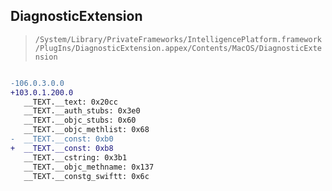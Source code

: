 ## DiagnosticExtension

> `/System/Library/PrivateFrameworks/IntelligencePlatform.framework/PlugIns/DiagnosticExtension.appex/Contents/MacOS/DiagnosticExtension`

```diff

-106.0.3.0.0
+103.0.1.200.0
   __TEXT.__text: 0x20cc
   __TEXT.__auth_stubs: 0x3e0
   __TEXT.__objc_stubs: 0x60
   __TEXT.__objc_methlist: 0x68
-  __TEXT.__const: 0xb0
+  __TEXT.__const: 0xb8
   __TEXT.__cstring: 0x3b1
   __TEXT.__objc_methname: 0x137
   __TEXT.__constg_swiftt: 0x6c

```
